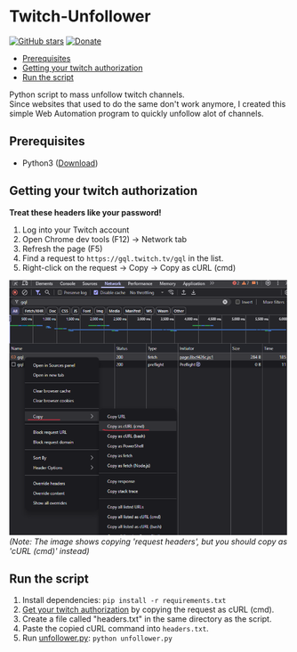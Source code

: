 # Twitch-Unfollower
[![GitHub stars](https://img.shields.io/github/stars/TobiasPankner/Twitch-Unfollower.svg?style=social&label=Star)](https://GitHub.com/TobiasPankner/Twitch-Unfollower/stargazers/)
[![Donate](https://img.shields.io/badge/Donate-PayPal-green.svg)](https://www.paypal.com/cgi-bin/webscr?cmd=_s-xclick&hosted_button_id=3TU2XDBK2JFU4&source=url)

- [Prerequisites](#prerequisites)
- [Getting your twitch authorization](#getting-your-twitch-authorization)
- [Run the script](#run-the-script)

Python script to mass unfollow twitch channels.  
Since websites that used to do the same don't work anymore, I created this simple Web Automation program to quickly unfollow alot of channels.


## Prerequisites  
  
 - Python3 ([Download](https://www.python.org/downloads/)) 

## Getting your twitch authorization
**Treat these headers like your password!**

1. Log into your Twitch account
2. Open Chrome dev tools (F12) -> Network tab
3. Refresh the page (F5)
4. Find a request to `https://gql.twitch.tv/gql` in the list.
5. Right-click on the request -> Copy -> Copy as cURL (cmd)

![image](demo.png)
*(Note: The image shows copying 'request headers', but you should copy as 'cURL (cmd)' instead)*

## Run the script

 1. Install dependencies:   ```pip install -r requirements.txt```
 2.  [Get your twitch authorization](#getting-your-twitch-authorization) by copying the request as cURL (cmd).
 3. Create a file called "headers.txt" in the same directory as the script.
 4. Paste the copied cURL command into `headers.txt`.
 5. Run [unfollower.py](unfollower.py): `python unfollower.py`
